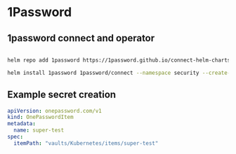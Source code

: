 # 1Password

## 1password connect and operator

```bash

helm repo add 1password https://1password.github.io/connect-helm-charts/

helm install 1password 1password/connect --namespace security --create-namespace --set-file connect.credentials=/Users/matthijs/Downloads/1password-credentials.json  --set operator.create=true --set operator.token.value=MAKE_TOKEN_ON_1P_SITE

```

## Example secret creation

```yaml
apiVersion: onepassword.com/v1
kind: OnePasswordItem
metadata:
  name: super-test
spec:
  itemPath: "vaults/Kubernetes/items/super-test"
```

